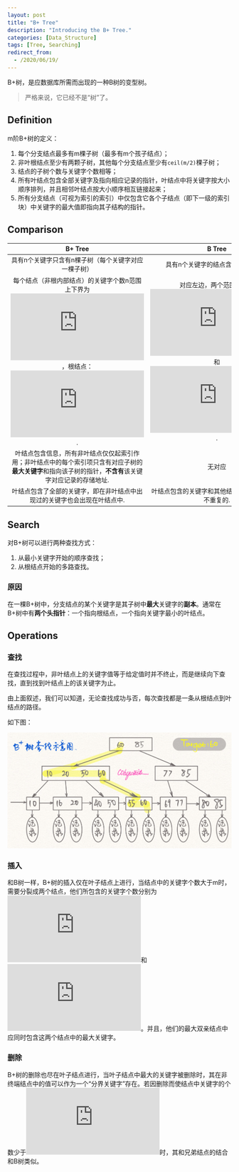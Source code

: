 ```yaml
---
layout: post
title: "B+ Tree"
description: "Introducing the B+ Tree."
categories: [Data_Structure]
tags: [Tree, Searching]
redirect_from:
  - /2020/06/19/
---
```


B+树，是应数据库所需而出现的一种B树的变型树。

> 严格来说，它已经不是“树”了。

## Definition

m阶B+树的定义：

1. 每个分支结点最多有m棵子树（最多有m个孩子结点）；
2. 非叶根结点至少有两颗子树，其他每个分支结点至少有`ceil(m/2)`棵子树；
3. 结点的子树个数与关键字个数相等；
4. 所有叶结点包含全部关键字及指向相应记录的指针，叶结点中将关键字按大小顺序排列，并且相邻叶结点按大小顺序相互链接起来；
5. 所有分支结点（可视为索引的索引）中仅包含它各个子结点（即下一级的索引块）中关键字的最大值即指向其子结构的指针。

## Comparison

|                                                                          B+ Tree                                                                          |                       B Tree                        |
| :-------------------------------------------------------------------------------------------------------------------------------------------------------: | :-------------------------------------------------: |
|                                                   具有n个关键字只含有n棵子树（每个关键字对应一棵子树）                                                    |          具有n个关键字的结点含有n+1棵子树           |
|                                   每个结点（非根内部结点）的关键字个数n范围上下界为![范围1][p1]，根结点：![范围2][p2].                                    | 对应左边，两个范围分别为![范围3][p3]和![范围4][p4]. |
| 叶结点包含信息，所有非叶结点仅仅起索引作用；非叶结点中的每个索引项只含有对应子树的**最大关键字**和指向该子树的指针，**不含有**该关键字对应记录的存储地址. |                       无对应                        |
|                                         叶结点包含了全部的关键字，即在非叶结点中出现过的关键字也会出现在叶结点中.                                         | 叶结点包含的关键字和其他结点包含的关键字是不重复的. |

## Search

对B+树可以进行两种查找方式：

1. 从最小关键字开始的顺序查找；
2. 从根结点开始的多路查找。

### 原因

在一棵B+树中，分支结点的某个关键字是其子树中**最大**关键字的**副本**。通常在B+树中有**两个头指针**：一个指向根结点，一个指向关键字最小的叶结点。

## Operations

### 查找

在查找过程中，非叶结点上的关键字值等于给定值时并不终止，而是继续向下查找，直到找到叶结点上的该关键字为止。

由上面叙述，我们可以知道，无论查找成功与否，每次查找都是一条从根结点到叶结点的路径。

如下图：

![B+树的搜索示意图](https://github.com/AuthurWhywait/PicBed/blob/master/DS/B+tree_search.PNG?raw=true)

### 插入

和B树一样，B+树的插入仅在叶子结点上进行，当结点中的关键字个数大于m时，需要分裂成两个结点，他们所包含的关键字个数分别为![图](https://latex.vimsky.com/test.image.latex.php?fmt=svg&val=%255Cdpi%257B150%257D%2520%255Cfootnotesize%2520%255Cleft%2520%255Clceil%2520%255Cfrac%257Bm%26plus%3B1%257D%257B2%257D%2520%255Cright%2520%255Crceil&dl=0)和![图](https://latex.vimsky.com/test.image.latex.php?fmt=svg&val=%255Cdpi%257B150%257D%2520%255Cfootnotesize%2520%255Cleft%2520%255Clceil%2520%255Cfrac%257Bm%26plus%3B1%257D%257B2%257D%2520%255Cright%2520%255Crceil&dl=0)。并且，他们的最大双亲结点中应同时包含这两个结点中的最大关键字。

### 删除

B+树的删除也尽在叶子结点进行，当叶子结点中最大的关键字被删除时，其在非终端结点中的值可以作为一个“分界关键字”存在。若因删除而使结点中关键字的个数少于![公式](https://latex.vimsky.com/test.image.latex.php?fmt=svg&val=%255Cdpi%257B150%257D%2520%255Cfootnotesize%2520%255Cleft%2520%255Clceil%2520%255Cfrac%257Bm%257D%257B2%257D%2520%255Cright%2520%255Crceil&dl=0)时，其和兄弟结点的结合和B树类似。

[p1]:https://latex.vimsky.com/test.image.latex.php?fmt=svg&val=%255Cdpi%257B150%257D%2520%255Cfootnotesize%2520%255Cleft%2520%255Clceil%2520m%2F2%2520%255Cright%2520%255Crceil%2520%255Cle%2520n%2520%255Cle%2520m&dl=0
[p2]:https://latex.vimsky.com/test.image.latex.php?fmt=svg&val=%255Cdpi%257B150%257D%2520%255Csmall%25201%255Cle%2520n%2520%255Cle%2520m&dl=0
[p3]:https://latex.vimsky.com/test.image.latex.php?fmt=svg&val=%255Cdpi%257B150%257D%2520%255Cfootnotesize%2520%255Cleft%2520%255Clceil%2520m%2F2%2520%255Cright%2520%255Crceil%2520-%25201%2520%255Cle%2520n%2520%255Cle%2520m-1&dl=0
[p4]:https://latex.vimsky.com/test.image.latex.php?fmt=svg&val=%255Cdpi%257B150%257D%2520%255Csmall%25201%2520%255Cle%2520n%2520%255Cle%2520m-1&dl=0
